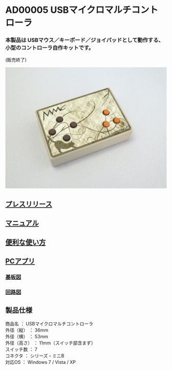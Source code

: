 # AD00005 USBマイクロマルチコントローラ

### 本製品は USBマウス／キーボード／ジョイパッドとして動作する、小型のコントローラ自作キットです。  
(販売終了)

![商品画像](https://github.com/bit-trade-one/AD00005-MMC/blob/master/image/MMC-pix2.jpg)  

## [プレスリリース](https://bit-trade-one.co.jp/BTOpicture/PreRelease/pre005-MMC.html)

## [マニュアル](https://github.com/bit-trade-one/AD00005-MMC/blob/master/Manual/mmc_manual.pdf)

## [便利な使い方](https://docs.google.com/document/edit?id=1jn5Tpn4ifcK2wetP1sVnSo1LNeFv5SYsTAYvLW1WhbA&hl=ja#heading=h.9genng-293jor)

## [PCアプリ]()

### [基板図]()

### [回路図]()

## 製品仕様 
 
商品名 ： USBマイクロマルチコントローラ　  
外径（縦） ： 36mm  
外径（横） ： 53mm  
外径（高さ） ： 11mm（スイッチ部含まず）  
スイッチ数 ： 7  
コネクタ ： シリーズ・ミニB  
対応OS ： Windows 7 / Vista / XP  
